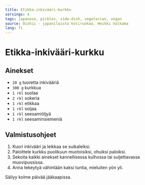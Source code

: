 ```yaml
---
title: Etikka-inkivääri-kurkku
servings: 4
tags: japanese, pickles, side-dish, vegetarian, vegan
source: Oishii - japanilaista kotiruokaa, Heikki Valkama
lang: fi
---
```


# Etikka-inkivääri-kurkku

## Ainekset

- `20 g` tuoretta inkivääriä
- `300 g` kurkkua
- `1 rkl` suolaa
- `2 rkl` sokeria
- `1 rkl` etikkaa
- `1 rkl` soijaa
- `1 rkl` seesamiöljyä
- `1 rkl` seesaminsiemeniä

## Valmistusohjeet

1. Kuori inkivääri ja leikkaa se suikaleiksi.
1. Paloittele kurkku puolikuun muotoisiksi, ohuiksi paloiksi.
1. Sekoita kaikki ainekset kannellisessa kulhossa tai suljettavassa muovipussissa.
1. Anna tekeytyä vähintään kaksi tuntia, mieluiten yön yli.

Säilyy kolme päivää jääkaapissa.
